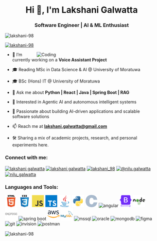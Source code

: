 <h1 align="center">Hi 👋, I'm Lakshani Galwatta</h1>
<h3 align="center">Software Engineer | AI & ML Enthusiast</h3>

<p align="left"> <img src="https://komarev.com/ghpvc/?username=lakshani-98&label=Profile%20views&color=0e75b6&style=flat" alt="lakshani-98" /> </p>

<p align="left"> <a href="https://github.com/ryo-ma/github-profile-trophy"><img src="https://github-profile-trophy.vercel.app/?username=lakshani-98" alt="lakshani-98" /></a> </p>

<img align="right" alt="Coding" width="400" src="https://i.pinimg.com/originals/e7/26/c7/e726c74ac081eed50feee1433d12c998.gif">

- 🔭 I’m currently working on a **Voice Assistant Project**

- 🎓 Reading MSc in Data Science & AI @ University of Moratuwa 

- 🎓 BSc (Hons) IT @ University of Moratuwa

- 💬 Ask me about **Python | React | Java | Spring Boot | RAG**

- 🤖 Interested in Agentic AI and autonomous intelligent systems

- 🚀 Passionate about building AI-driven applications and scalable software solutions

- 📫 Reach me at **lakshani.galwatta@gmail.com**

- 🛠️ Sharing a mix of academic projects, research, and personal experiments here.

<h3 align="left">Connect with me:</h3>
<p align="left">
<a href="https://linkedin.com/in/nilu-galwatta/" target="blank"><img align="center" src="https://raw.githubusercontent.com/rahuldkjain/github-profile-readme-generator/master/src/images/icons/Social/linked-in-alt.svg" alt="lakshani galwatta" height="30" width="40" /></a>
<a href="https://facebook.com/lakshani.galwatta" target="blank"><img align="center" src="https://raw.githubusercontent.com/rahuldkjain/github-profile-readme-generator/master/src/images/icons/Social/facebook.svg" alt="lakshani galwatta" height="30" width="40" /></a>
<a href="https://instagram.com/lakshani_98" target="blank"><img align="center" src="https://raw.githubusercontent.com/rahuldkjain/github-profile-readme-generator/master/src/images/icons/Social/instagram.svg" alt="lakshani_98" height="30" width="40" /></a>
<a href="https://medium.com/@nilu.galwatta" target="blank"><img align="center" src="https://raw.githubusercontent.com/rahuldkjain/github-profile-readme-generator/master/src/images/icons/Social/medium.svg" alt="@nilu.galwatta" height="30" width="40" /></a>
<a href="https://www.hackerrank.com/nilu_galwatta" target="blank"><img align="center" src="https://raw.githubusercontent.com/rahuldkjain/github-profile-readme-generator/master/src/images/icons/Social/hackerrank.svg" alt="nilu_galwatta" height="30" width="40" /></a>
</p>

<h3 align="left">Languages and Tools:</h3>
<p align="left">
    <img src="https://raw.githubusercontent.com/devicons/devicon/master/icons/html5/html5-original-wordmark.svg" alt="html5" width="40" height="40"/>
    <img src="https://raw.githubusercontent.com/devicons/devicon/master/icons/css3/css3-original-wordmark.svg" alt="css3" width="40" height="40"/>
    <img src="https://raw.githubusercontent.com/devicons/devicon/master/icons/javascript/javascript-original.svg" alt="javascript" width="40" height="40"/>
    <img src="https://raw.githubusercontent.com/devicons/devicon/master/icons/typescript/typescript-original.svg" alt="typescript" width="40" height="40"/>
    <img src="https://raw.githubusercontent.com/devicons/devicon/master/icons/java/java-original.svg" alt="java" width="40" height="40"/>
    <img src="https://raw.githubusercontent.com/devicons/devicon/master/icons/python/python-original.svg" alt="python" width="40" height="40"/>
    <img src="https://raw.githubusercontent.com/devicons/devicon/master/icons/c/c-original.svg" alt="c" width="40" height="40"/>
    <img src="https://angular.io/assets/images/logos/angular/angular.svg" alt="angular" width="40" height="40"/>
    <img src="https://raw.githubusercontent.com/devicons/devicon/master/icons/bootstrap/bootstrap-plain-wordmark.svg" alt="bootstrap" width="40" height="40"/>
    <img src="https://raw.githubusercontent.com/devicons/devicon/master/icons/nodejs/nodejs-original-wordmark.svg" alt="nodejs" width="40" height="40"/>
    <img src="https://raw.githubusercontent.com/devicons/devicon/master/icons/express/express-original-wordmark.svg" alt="express" width="40" height="40"/>
    <img src="https://www.vectorlogo.zone/logos/springio/springio-icon.svg" alt="spring boot" width="40" height="40"/>
    <img src="https://raw.githubusercontent.com/devicons/devicon/master/icons/amazonwebservices/amazonwebservices-original-wordmark.svg" alt="aws" width="40" height="40"/>
    <img src="https://raw.githubusercontent.com/devicons/devicon/master/icons/mysql/mysql-original-wordmark.svg" alt="mysql" width="40" height="40"/>
    <img src="https://www.svgrepo.com/show/303229/microsoft-sql-server-logo.svg" alt="mssql" width="40" height="40"/>
    <img src="https://www.vectorlogo.zone/logos/oracle/oracle-icon.svg" alt="oracle" width="40" height="40"/> 
    <img src="https://www.vectorlogo.zone/logos/mongodb/mongodb-icon.svg" alt="mongodb" width="40" height="40"/>
    <img src="https://www.vectorlogo.zone/logos/figma/figma-icon.svg" alt="figma" width="40" height="40"/>
    <img src="https://www.vectorlogo.zone/logos/git-scm/git-scm-icon.svg" alt="git" width="40" height="40"/>
    <img src="https://www.vectorlogo.zone/logos/invisionapp/invisionapp-icon.svg" alt="invision" width="40" height="40"/>
    <img src="https://www.vectorlogo.zone/logos/getpostman/getpostman-icon.svg" alt="postman" width="40" height="40"/>
</p>


<p><img align="center" src="https://github-readme-stats.vercel.app/api/top-langs?username=lakshani-98&show_icons=true&locale=en&layout=compact" alt="lakshani-98" /></p>

